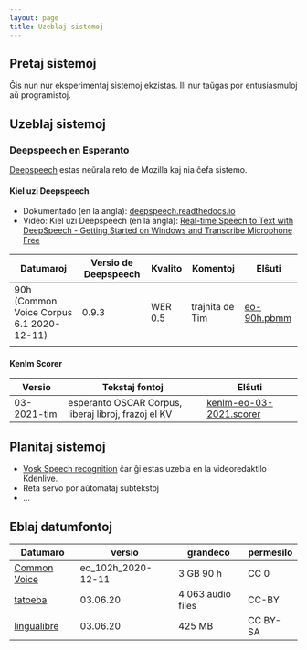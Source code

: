 ```yaml
---
layout: page
title: Uzeblaj sistemoj
---
```


## Pretaj sistemoj
Ĝis nun nur eksperimentaj sistemoj ekzistas. Ili nur taŭgas por entusiasmuloj aŭ programistoj. 

## Uzeblaj sistemoj
### Deepspeech en Esperanto
[Deepspeech](https://github.com/mozilla/DeepSpeech) estas neŭrala reto de Mozilla kaj nia ĉefa sistemo.  
#### Kiel uzi Deepspeech
* Dokumentado (en la angla): [deepspeech.readthedocs.io](https://deepspeech.readthedocs.io)
* Video: Kiel uzi Deepspeech (en la angla): [Real-time Speech to Text with DeepSpeech - Getting Started on Windows and Transcribe Microphone Free](https://www.youtube.com/watch?v=c_0Q3T0XYTA)


|  Datumaroj |  Versio de Deepspeech |  Kvalito |  Komentoj | Elŝuti  |
|---|---|---|---|---|
|  90h (Common Voice Corpus 6.1 2020-12-11) | 0.9.3  | WER 0.5  | trajnita de Tim  |  [eo-90h.pbmm](https://drive.google.com/file/d/16NMp0p0Xn_Xq1nqSDzcP89baKFkxvpUb/view?usp=sharing) |
|   |   |   |   |   |

#### Kenlm Scorer

|  Versio |  Tekstaj fontoj | Elŝuti  |
|---|---|---|
|  03-2021-tim |  esperanto OSCAR Corpus, liberaj libroj, frazoj el KV |  [kenlm-eo-03-2021.scorer](https://drive.google.com/file/d/1IpwH-ISw3EfEKbrmp9U9EfD_ykmJI41b/view?usp=sharing) | 


## Planitaj sistemoj
- [Vosk Speech recognition](https://alphacephei.com/vosk/) ĉar ĝi estas uzebla en la videoredaktilo Kdenlive. 
- Reta servo por aŭtomataj subtekstoj
- ...

## Eblaj datumfontoj

|Datumaro|versio|grandeco|permesilo|
|--|--|--|--|
|[Common Voice](https://voice.mozilla.org/eo/datasets)|eo_102h_2020-12-11|3 GB 90 h|CC 0|
|[tatoeba](https://tatoeba.org/epo/sentences/search?query=&from=epo&to=none&user=&orphans=no&unapproved=no&has_audio=yes&tags=&list=&native=&trans_filter=limit&trans_to=und&trans_link=&trans_user=&trans_orphan=&trans_unapproved=&trans_has_audio=&sort=relevance&sort_reverse=)|03.06.20|4 063 audio files|CC-BY|
|[lingualibre](https://lingualibre.org/wiki/Help:Download_from_LinguaLibre)|03.06.20|425 MB|CC BY-SA|